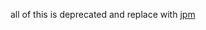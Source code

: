 all of this is deprecated and replace with
[jpm](https://blog.mozilla.org/addons/2015/02/26/jpm-replaces-cfx-for-firefox-38/)
